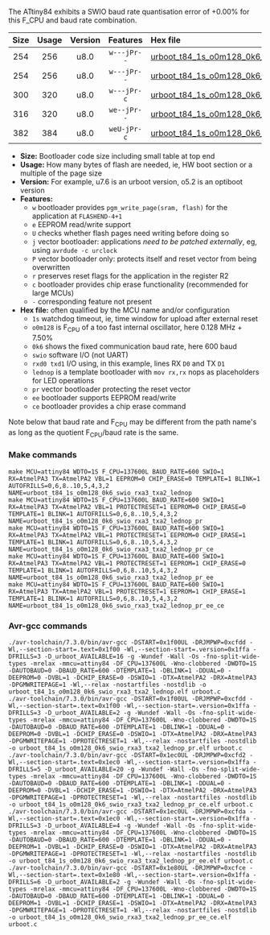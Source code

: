 The ATtiny84 exhibits a SWIO baud rate quantisation error of +0.00% for this F_CPU and baud rate combination.

|Size|Usage|Version|Features|Hex file|
|:-:|:-:|:-:|:-:|:--|
|254|256|u8.0|`w---jPr--`|[urboot_t84_1s_o0m128_0k6_swio_rxa3_txa2_lednop.hex](https://raw.githubusercontent.com/stefanrueger/urboot.hex/main/boards/luminet/attiny84/watchdog_1_s/internal_oscillator_o%2B7.50%25/%2B0m128000_hz/%2B%2B%2B0k6_baud/swio_rxa3_txa2/lednop/urboot_t84_1s_o0m128_0k6_swio_rxa3_txa2_lednop.hex)|
|254|256|u8.0|`w---jPr--`|[urboot_t84_1s_o0m128_0k6_swio_rxa3_txa2_lednop_pr.hex](https://raw.githubusercontent.com/stefanrueger/urboot.hex/main/boards/luminet/attiny84/watchdog_1_s/internal_oscillator_o%2B7.50%25/%2B0m128000_hz/%2B%2B%2B0k6_baud/swio_rxa3_txa2/lednop/urboot_t84_1s_o0m128_0k6_swio_rxa3_txa2_lednop_pr.hex)|
|300|320|u8.0|`w---jPr-c`|[urboot_t84_1s_o0m128_0k6_swio_rxa3_txa2_lednop_pr_ce.hex](https://raw.githubusercontent.com/stefanrueger/urboot.hex/main/boards/luminet/attiny84/watchdog_1_s/internal_oscillator_o%2B7.50%25/%2B0m128000_hz/%2B%2B%2B0k6_baud/swio_rxa3_txa2/lednop/urboot_t84_1s_o0m128_0k6_swio_rxa3_txa2_lednop_pr_ce.hex)|
|316|320|u8.0|`we--jPr--`|[urboot_t84_1s_o0m128_0k6_swio_rxa3_txa2_lednop_pr_ee.hex](https://raw.githubusercontent.com/stefanrueger/urboot.hex/main/boards/luminet/attiny84/watchdog_1_s/internal_oscillator_o%2B7.50%25/%2B0m128000_hz/%2B%2B%2B0k6_baud/swio_rxa3_txa2/lednop/urboot_t84_1s_o0m128_0k6_swio_rxa3_txa2_lednop_pr_ee.hex)|
|382|384|u8.0|`weU-jPr-c`|[urboot_t84_1s_o0m128_0k6_swio_rxa3_txa2_lednop_pr_ee_ce.hex](https://raw.githubusercontent.com/stefanrueger/urboot.hex/main/boards/luminet/attiny84/watchdog_1_s/internal_oscillator_o%2B7.50%25/%2B0m128000_hz/%2B%2B%2B0k6_baud/swio_rxa3_txa2/lednop/urboot_t84_1s_o0m128_0k6_swio_rxa3_txa2_lednop_pr_ee_ce.hex)|

- **Size:** Bootloader code size including small table at top end
- **Usage:** How many bytes of flash are needed, ie, HW boot section or a multiple of the page size
- **Version:** For example, u7.6 is an urboot version, o5.2 is an optiboot version
- **Features:**
  + `w` bootloader provides `pgm_write_page(sram, flash)` for the application at `FLASHEND-4+1`
  + `e` EEPROM read/write support
  + `U` checks whether flash pages need writing before doing so
  + `j` vector bootloader: applications *need to be patched externally*, eg, using `avrdude -c urclock`
  + `P` vector bootloader only: protects itself and reset vector from being overwritten
  + `r` preserves reset flags for the application in the register R2
  + `c` bootloader provides chip erase functionality (recommended for large MCUs)
  + `-` corresponding feature not present
- **Hex file:** often qualified by the MCU name and/or configuration
  + `1s` watchdog timeout, ie, time window for upload after external reset
  + `o0m128` is F<sub>CPU</sub> of a too fast internal oscillator, here 0.128 MHz + 7.50%
  + `0k6` shows the fixed communication baud rate, here 600 baud
  + `swio` software I/O (not UART)
  + `rxd0 txd1` I/O using, in this example, lines RX `D0` and TX `D1`
  + `lednop` is a template bootloader with `mov rx,rx` nops as placeholders for LED operations
  + `pr` vector bootloader protecting the reset vector
  + `ee` bootloader supports EEPROM read/write
  + `ce` bootloader provides a chip erase command


Note below that baud rate and F<sub>CPU</sub> may be different from the path name's as long as the quotient F<sub>CPU</sub>/baud rate is the same.

### Make commands
```
make MCU=attiny84 WDTO=1S F_CPU=137600L BAUD_RATE=600 SWIO=1 RX=AtmelPA3 TX=AtmelPA2 VBL=1 EEPROM=0 CHIP_ERASE=0 TEMPLATE=1 BLINK=1 AUTOFRILLS=0,6,8..10,5,4,3,2 NAME=urboot_t84_1s_o0m128_0k6_swio_rxa3_txa2_lednop
make MCU=attiny84 WDTO=1S F_CPU=137600L BAUD_RATE=600 SWIO=1 RX=AtmelPA3 TX=AtmelPA2 VBL=1 PROTECTRESET=1 EEPROM=0 CHIP_ERASE=0 TEMPLATE=1 BLINK=1 AUTOFRILLS=0,6,8..10,5,4,3,2 NAME=urboot_t84_1s_o0m128_0k6_swio_rxa3_txa2_lednop_pr
make MCU=attiny84 WDTO=1S F_CPU=137600L BAUD_RATE=600 SWIO=1 RX=AtmelPA3 TX=AtmelPA2 VBL=1 PROTECTRESET=1 EEPROM=0 CHIP_ERASE=1 TEMPLATE=1 BLINK=1 AUTOFRILLS=0,6,8..10,5,4,3,2 NAME=urboot_t84_1s_o0m128_0k6_swio_rxa3_txa2_lednop_pr_ce
make MCU=attiny84 WDTO=1S F_CPU=137600L BAUD_RATE=600 SWIO=1 RX=AtmelPA3 TX=AtmelPA2 VBL=1 PROTECTRESET=1 EEPROM=1 CHIP_ERASE=0 TEMPLATE=1 BLINK=1 AUTOFRILLS=0,6,8..10,5,4,3,2 NAME=urboot_t84_1s_o0m128_0k6_swio_rxa3_txa2_lednop_pr_ee
make MCU=attiny84 WDTO=1S F_CPU=137600L BAUD_RATE=600 SWIO=1 RX=AtmelPA3 TX=AtmelPA2 VBL=1 PROTECTRESET=1 EEPROM=1 CHIP_ERASE=1 TEMPLATE=1 BLINK=1 AUTOFRILLS=0,6,8..10,5,4,3,2 NAME=urboot_t84_1s_o0m128_0k6_swio_rxa3_txa2_lednop_pr_ee_ce
```

### Avr-gcc commands
```
./avr-toolchain/7.3.0/bin/avr-gcc -DSTART=0x1f00UL -DRJMPWP=0xcfdd -Wl,--section-start=.text=0x1f00 -Wl,--section-start=.version=0x1ffa -DFRILLS=3 -D_urboot_AVAILABLE=16 -g -Wundef -Wall -Os -fno-split-wide-types -mrelax -mmcu=attiny84 -DF_CPU=137600L -Wno-clobbered -DWDTO=1S -DAUTOBAUD=0 -DBAUD_RATE=600 -DTEMPLATE=1 -DBLINK=1 -DDUAL=0 -DEEPROM=0 -DVBL=1 -DCHIP_ERASE=0 -DSWIO=1 -DTX=AtmelPA2 -DRX=AtmelPA3 -DPGMWRITEPAGE=1 -Wl,--relax -nostartfiles -nostdlib -o urboot_t84_1s_o0m128_0k6_swio_rxa3_txa2_lednop.elf urboot.c
./avr-toolchain/7.3.0/bin/avr-gcc -DSTART=0x1f00UL -DRJMPWP=0xcfdd -Wl,--section-start=.text=0x1f00 -Wl,--section-start=.version=0x1ffa -DFRILLS=3 -D_urboot_AVAILABLE=2 -g -Wundef -Wall -Os -fno-split-wide-types -mrelax -mmcu=attiny84 -DF_CPU=137600L -Wno-clobbered -DWDTO=1S -DAUTOBAUD=0 -DBAUD_RATE=600 -DTEMPLATE=1 -DBLINK=1 -DDUAL=0 -DEEPROM=0 -DVBL=1 -DCHIP_ERASE=0 -DSWIO=1 -DTX=AtmelPA2 -DRX=AtmelPA3 -DPGMWRITEPAGE=1 -DPROTECTRESET=1 -Wl,--relax -nostartfiles -nostdlib -o urboot_t84_1s_o0m128_0k6_swio_rxa3_txa2_lednop_pr.elf urboot.c
./avr-toolchain/7.3.0/bin/avr-gcc -DSTART=0x1ec0UL -DRJMPWP=0xcfd2 -Wl,--section-start=.text=0x1ec0 -Wl,--section-start=.version=0x1ffa -DFRILLS=5 -D_urboot_AVAILABLE=20 -g -Wundef -Wall -Os -fno-split-wide-types -mrelax -mmcu=attiny84 -DF_CPU=137600L -Wno-clobbered -DWDTO=1S -DAUTOBAUD=0 -DBAUD_RATE=600 -DTEMPLATE=1 -DBLINK=1 -DDUAL=0 -DEEPROM=0 -DVBL=1 -DCHIP_ERASE=1 -DSWIO=1 -DTX=AtmelPA2 -DRX=AtmelPA3 -DPGMWRITEPAGE=1 -DPROTECTRESET=1 -Wl,--relax -nostartfiles -nostdlib -o urboot_t84_1s_o0m128_0k6_swio_rxa3_txa2_lednop_pr_ce.elf urboot.c
./avr-toolchain/7.3.0/bin/avr-gcc -DSTART=0x1ec0UL -DRJMPWP=0xcfda -Wl,--section-start=.text=0x1ec0 -Wl,--section-start=.version=0x1ffa -DFRILLS=3 -D_urboot_AVAILABLE=4 -g -Wundef -Wall -Os -fno-split-wide-types -mrelax -mmcu=attiny84 -DF_CPU=137600L -Wno-clobbered -DWDTO=1S -DAUTOBAUD=0 -DBAUD_RATE=600 -DTEMPLATE=1 -DBLINK=1 -DDUAL=0 -DEEPROM=1 -DVBL=1 -DCHIP_ERASE=0 -DSWIO=1 -DTX=AtmelPA2 -DRX=AtmelPA3 -DPGMWRITEPAGE=1 -DPROTECTRESET=1 -Wl,--relax -nostartfiles -nostdlib -o urboot_t84_1s_o0m128_0k6_swio_rxa3_txa2_lednop_pr_ee.elf urboot.c
./avr-toolchain/7.3.0/bin/avr-gcc -DSTART=0x1e80UL -DRJMPWP=0xcfce -Wl,--section-start=.text=0x1e80 -Wl,--section-start=.version=0x1ffa -DFRILLS=6 -D_urboot_AVAILABLE=2 -g -Wundef -Wall -Os -fno-split-wide-types -mrelax -mmcu=attiny84 -DF_CPU=137600L -Wno-clobbered -DWDTO=1S -DAUTOBAUD=0 -DBAUD_RATE=600 -DTEMPLATE=1 -DBLINK=1 -DDUAL=0 -DEEPROM=1 -DVBL=1 -DCHIP_ERASE=1 -DSWIO=1 -DTX=AtmelPA2 -DRX=AtmelPA3 -DPGMWRITEPAGE=1 -DPROTECTRESET=1 -Wl,--relax -nostartfiles -nostdlib -o urboot_t84_1s_o0m128_0k6_swio_rxa3_txa2_lednop_pr_ee_ce.elf urboot.c
```

